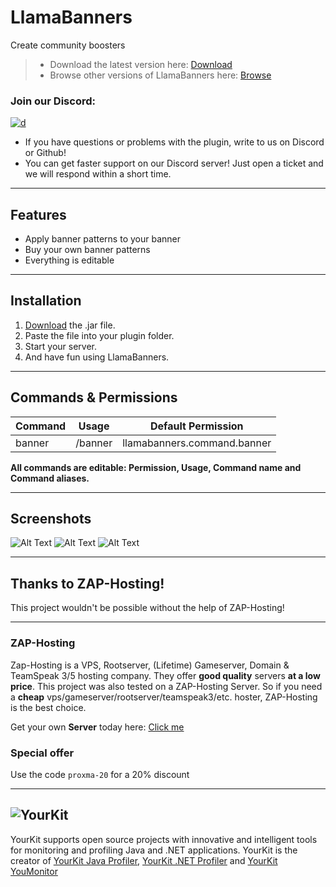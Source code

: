 # LlamaBanners

Create community boosters

> * Download the latest version here: [Download]()
> * Browse other versions of LlamaBanners here: [Browse]()

### Join our Discord:
[![d](https://img.shields.io/discord/323953253458903040.svg)](https://discord.gg/Qcuv2f6)
* If you have questions or problems with the plugin, write to us on Discord or Github!
* You can get faster support on our Discord server! Just open a ticket and we will respond within a short time.

---

## Features

* Apply banner patterns to your banner
* Buy your own banner patterns
* Everything is editable

---

## Installation
1. [Download]() the .jar file.
2. Paste the file into your plugin folder.
3. Start your server.
4. And have fun using LlamaBanners.

---

## Commands & Permissions

Command | Usage | Default Permission
------------ | ------------- | -------------
banner |    /banner |    llamabanners.command.banner

**All commands are editable: Permission, Usage, Command name and Command aliases.**

---

## Screenshots

![Alt Text]()
![Alt Text]()
![Alt Text]()

---


## Thanks to ZAP-Hosting!
This project wouldn't be possible without the help of ZAP-Hosting!
***
### ZAP-Hosting
Zap-Hosting is a VPS, Rootserver, (Lifetime) Gameserver, Domain & TeamSpeak 3/5 hosting company. They offer **good quality** servers **at a low price**. This project was also tested on a ZAP-Hosting Server. So if you need a **cheap** vps/gameserver/rootserver/teamspeak3/etc. hoster, ZAP-Hosting is the best choice.

Get your own **Server** today here: [Click me](https://zap-hosting.com/lldv)

### Special offer
Use the code `proxma-20` for a 20% discount
***


![YourKit](https://www.yourkit.com/images/yklogo.png)
------
YourKit supports open source projects with innovative and intelligent tools
for monitoring and profiling Java and .NET applications.
YourKit is the creator of [YourKit Java Profiler](https://www.yourkit.com/java/profiler/),
[YourKit .NET Profiler](https://www.yourkit.com/.net/profiler/")
and [YourKit YouMonitor](https://www.yourkit.com/youmonitor/)

